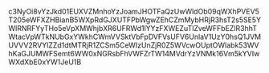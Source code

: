 c3NyOi8vYzJkd01EUXVZMnhoYzJoamJHOTFaQzUwWldOb09qWXhPVEV5T205eWFXZHBianB5WXpRdGJXUTFPbWgwZEhCZmMybHRjR3hsT2s5SE5YWlRNRFYyTHo5eVpXMWhjbXR6UFRWd1lYYzFXWEZuTlZveWFFbEZlR3hhTWtacVpWTkNUbGxYWkhCWmVVSktVbFpDVFVsUFV6UnlaV1UzY0hsQ1JVMUVVV2RVYlZZd1dtMTRjR1ZCSm5CeWIzUnZjR0Z5WVcwOUptOWlabk53WVhKaGJUMWFSemt6WW0xNGRsbFhVWFZrTW14MVdrYzVNMk16Vm5kYVIwWXdXbE0xYW1JeU1B
